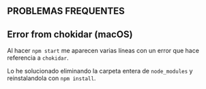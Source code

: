 ## PROBLEMAS FREQUENTES

## Error from chokidar (macOS)
Al hacer ``npm start`` me aparecen varias líneas con un error que hace referencia a ``chokidar``.

Lo he solucionado eliminando la carpeta entera de ``node_modules`` y reinstalandola con ``npm install``.